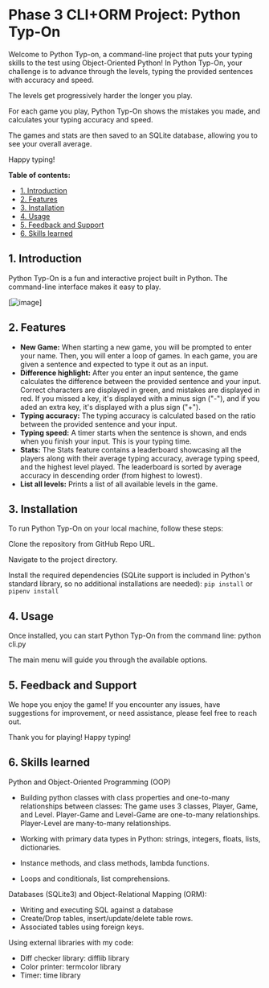 
# Phase 3 CLI+ORM Project: Python Typ-On
Welcome to Python Typ-on, a command-line project that puts your typing skills to the test using Object-Oriented Python! In Python Typ-On, your challenge is to advance through the levels, typing the provided sentences with accuracy and speed.

The levels get progressively harder the longer you play.

For each game you play, Python Typ-On shows the mistakes you made, and calculates your typing accuracy and speed.

The games and stats are then saved to an SQLite database, allowing you to see your overall average.

Happy typing!

**Table of contents:**
- [1. Introduction](#introduction)
- [2. Features](#features)
- [3. Installation](#installation)
- [4. Usage](#usage)
- [5. Feedback and Support](#feedback)
- [6. Skills learned](#skills)

<a id="introduction"></a>

## 1. Introduction
Python Typ-On is a fun and interactive project built in Python. The command-line interface makes it easy to play.

[![image](./Python%20TypeOn%20v2.gif)]

<a id="features"></a>

## 2. Features
- **New Game:** When starting a new game, you will be prompted to enter your name. Then, you will enter a loop of games. In each game, you are given a sentence and expected to type it out as an input.
- **Difference highlight:** After you enter an input sentence, the game calculates the difference between the provided sentence and your input. Correct characters are displayed in green, and mistakes are displayed in red. If you missed a key, it's displayed with a minus sign ("-"), and if you aded an extra key, it's displayed with a plus sign ("+").
- **Typing accuracy:** The typing accuracy is calculated based on the ratio between the provided sentence and your input.
- **Typing speed:** A timer starts when the sentence is shown, and ends when you finish your input. This is your typing time.
- **Stats:** The Stats feature contains a leaderboard showcasing all the players along with their average typing accuracy, average typing speed, and the highest level played. The leaderboard is sorted by average accuracy in descending order (from highest to lowest).
- **List all levels:** Prints a list of all available levels in the game.

<a id="installation"></a>

## 3. Installation
To run Python Typ-On on your local machine, follow these steps:

Clone the repository from GitHub Repo URL.

Navigate to the project directory.

Install the required dependencies (SQLite support is included in Python's standard library, so no additional installations are needed): `pip install` or `pipenv install`

<a id="usage"></a>

## 4. Usage
Once installed, you can start Python Typ-On from the command line: python cli.py

The main menu will guide you through the available options.

<a id="feedback"></a>

## 5. Feedback and Support
We hope you enjoy the game! If you encounter any issues, have suggestions for improvement, or need assistance, please feel free to reach out.

Thank you for playing! Happy typing!

<a id="skills"></a>

## 6. Skills learned

Python and Object-Oriented Programming (OOP)
- Building python classes with class properties and one-to-many relationships between classes:
The game uses 3 classes, Player, Game, and Level. Player-Game and Level-Game are one-to-many relationships. Player-Level are many-to-many relationships.

- Working with primary data types in Python: strings, integers, floats, lists, dictionaries.
- Instance methods, and class methods, lambda functions.
- Loops and conditionals, list comprehensions.

Databases (SQLite3) and Object-Relational Mapping (ORM):
- Writing and executing SQL against a database
- Create/Drop tables, insert/update/delete table rows.
- Associated tables using foreign keys.

Using external libraries with my code:
- Diff checker library: difflib library
- Color printer: termcolor library
- Timer: time library